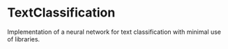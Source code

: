 # TextClassification
Implementation of a neural network for text classification with minimal use of libraries.
